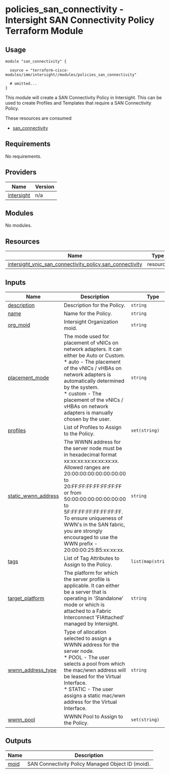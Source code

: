 # policies_san_connectivity - Intersight SAN Connectivity Policy Terraform Module

## Usage

```hcl
module "san_connectivity" {

  source = "terraform-cisco-modules/imm/intersight//modules/policies_san_connectivity"

  # omitted...
}
```

This module will create a SAN Connectivity Policy in Intersight.  This can be used to create Profiles and Templates that require a SAN Connectivity Policy.  

These resources are consumed

* [san_connectivity](https://registry.terraform.io/providers/CiscoDevNet/intersight/latest/docs/resources/vnic_san_connectivity_policy)

<!-- BEGINNING OF PRE-COMMIT-TERRAFORM DOCS HOOK -->
## Requirements

No requirements.

## Providers

| Name | Version |
|------|---------|
| <a name="provider_intersight"></a> [intersight](#provider\_intersight) | n/a |

## Modules

No modules.

## Resources

| Name | Type |
|------|------|
| [intersight_vnic_san_connectivity_policy.san_connectivity](https://registry.terraform.io/providers/CiscoDevNet/intersight/latest/docs/resources/vnic_san_connectivity_policy) | resource |

## Inputs

| Name | Description | Type | Default | Required |
|------|-------------|------|---------|:--------:|
| <a name="input_description"></a> [description](#input\_description) | Description for the Policy. | `string` | `""` | no |
| <a name="input_name"></a> [name](#input\_name) | Name for the Policy. | `string` | `"san_connectivity"` | no |
| <a name="input_org_moid"></a> [org\_moid](#input\_org\_moid) | Intersight Organization moid. | `string` | n/a | yes |
| <a name="input_placement_mode"></a> [placement\_mode](#input\_placement\_mode) | The mode used for placement of vNICs on network adapters. It can either be Auto or Custom.<br> * auto - The placement of the vNICs / vHBAs on network adapters is automatically determined by the system.<br> * custom - The placement of the vNICs / vHBAs on network adapters is manually chosen by the user. | `string` | `"custom"` | no |
| <a name="input_profiles"></a> [profiles](#input\_profiles) | List of Profiles to Assign to the Policy. | `set(string)` | `[]` | no |
| <a name="input_static_wwnn_address"></a> [static\_wwnn\_address](#input\_static\_wwnn\_address) | The WWNN address for the server node must be in hexadecimal format xx:xx:xx:xx:xx:xx:xx:xx.  Allowed ranges are 20:00:00:00:00:00:00:00 to 20:FF:FF:FF:FF:FF:FF:FF or from 50:00:00:00:00:00:00:00 to 5F:FF:FF:FF:FF:FF:FF:FF.  To ensure uniqueness of WWN's in the SAN fabric, you are strongly encouraged to use the WWN prefix - 20:00:00:25:B5:xx:xx:xx. | `string` | `""` | no |
| <a name="input_tags"></a> [tags](#input\_tags) | List of Tag Attributes to Assign to the Policy. | `list(map(string))` | `[]` | no |
| <a name="input_target_platform"></a> [target\_platform](#input\_target\_platform) | The platform for which the server profile is applicable. It can either be a server that is operating in 'Standalone' mode or which is attached to a Fabric Interconnect 'FIAttached' managed by Intersight. | `string` | `"FIAttached"` | no |
| <a name="input_wwnn_address_type"></a> [wwnn\_address\_type](#input\_wwnn\_address\_type) | Type of allocation selected to assign a WWNN address for the server node.<br>  * POOL - The user selects a pool from which the mac/wwn address will be leased for the Virtual Interface.<br>  * STATIC - The user assigns a static mac/wwn address for the Virtual Interface. | `string` | `"POOL"` | no |
| <a name="input_wwnn_pool"></a> [wwnn\_pool](#input\_wwnn\_pool) | WWNN Pool to Assign to the Policy. | `set(string)` | `[]` | no |

## Outputs

| Name | Description |
|------|-------------|
| <a name="output_moid"></a> [moid](#output\_moid) | SAN Connectivity Policy Managed Object ID (moid). |
<!-- END OF PRE-COMMIT-TERRAFORM DOCS HOOK -->
